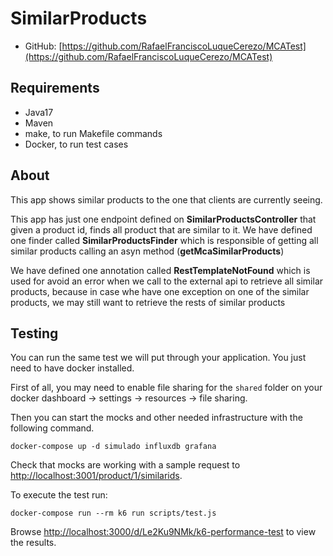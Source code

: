 # SimilarProducts
* GitHub: [https://github.com/RafaelFranciscoLuqueCerezo/MCATest](https://github.com/RafaelFranciscoLuqueCerezo/MCATest)

## Requirements
* Java17
* Maven
* make, to run Makefile commands
* Docker, to run test cases

## About
This app shows similar products to the one that clients are currently seeing.

This app has just one endpoint defined on **SimilarProductsController** that given a product id, finds all product that are similar to it.
We have defined one finder called **SimilarProductsFinder** which is responsible of getting all similar products calling an asyn method (**getMcaSimilarProducts**) 

We have defined one annotation called **RestTemplateNotFound** which is used for avoid an error when we call to the external api to retrieve all similar products, 
because in case whe have one exception on one of the similar products, we may still want to retrieve the rests of similar products

## Testing

You can run the same test we will put through your application. You just need to have docker installed.

First of all, you may need to enable file sharing for the `shared` folder on your docker dashboard -> settings -> resources -> file sharing.

Then you can start the mocks and other needed infrastructure with the following command.
```
docker-compose up -d simulado influxdb grafana
```
Check that mocks are working with a sample request to [http://localhost:3001/product/1/similarids](http://localhost:3001/product/1/similarids).

To execute the test run:
```
docker-compose run --rm k6 run scripts/test.js
```
Browse [http://localhost:3000/d/Le2Ku9NMk/k6-performance-test](http://localhost:3000/d/Le2Ku9NMk/k6-performance-test) to view the results.